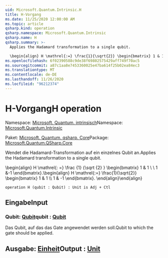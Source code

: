 ```yaml
---
uid: Microsoft.Quantum.Intrinsic.H
title: H-Vorgang
ms.date: 11/25/2020 12:00:00 AM
ms.topic: article
qsharp.kind: operation
qsharp.namespace: Microsoft.Quantum.Intrinsic
qsharp.name: H
qsharp.summary: >-
  Applies the Hadamard transformation to a single qubit.

  \begin{align} H \mathrel{:=} \frac{1}{\sqrt{2}} \begin{bmatrix} 1 & 1 \\\\ 1 & -1 \end{bmatrix}. \end{align}
ms.openlocfilehash: 6f02390588c9de38f69802575429aff749f70ac5
ms.sourcegitcommit: a87c1aa8e7453360025e47ba614f25b02ea84ec3
ms.translationtype: MT
ms.contentlocale: de-DE
ms.lasthandoff: 11/26/2020
ms.locfileid: "96212374"
---
```

# <a name="h-operation"></a><span data-ttu-id="1db12-102">H-Vorgang</span><span class="sxs-lookup"><span data-stu-id="1db12-102">H operation</span></span>

<span data-ttu-id="1db12-103">Namespace: [Microsoft. Quantum. intrinsisch](xref:Microsoft.Quantum.Intrinsic)</span><span class="sxs-lookup"><span data-stu-id="1db12-103">Namespace: [Microsoft.Quantum.Intrinsic](xref:Microsoft.Quantum.Intrinsic)</span></span>

<span data-ttu-id="1db12-104">Paket: [Microsoft. Quantum. qsharp. Core](https://nuget.org/packages/Microsoft.Quantum.QSharp.Core)</span><span class="sxs-lookup"><span data-stu-id="1db12-104">Package: [Microsoft.Quantum.QSharp.Core](https://nuget.org/packages/Microsoft.Quantum.QSharp.Core)</span></span>


<span data-ttu-id="1db12-105">Wendet die Hadamard-Transformation auf ein einzelnes Qubit an.</span><span class="sxs-lookup"><span data-stu-id="1db12-105">Applies the Hadamard transformation to a single qubit.</span></span>

<span data-ttu-id="1db12-106">\begin{align} H \mathrel{: =} \frac {1} {\sqrt {2} } \begin{bmatrix} 1 & 1 \\ \\ 1 &-1 \end{bmatrix}.</span><span class="sxs-lookup"><span data-stu-id="1db12-106">\begin{align} H \mathrel{:=} \frac{1}{\sqrt{2}} \begin{bmatrix} 1 & 1 \\\\ 1 & -1 \end{bmatrix}.</span></span>
<span data-ttu-id="1db12-107">\end{align}</span><span class="sxs-lookup"><span data-stu-id="1db12-107">\end{align}</span></span>

```qsharp
operation H (qubit : Qubit) : Unit is Adj + Ctl
```


## <a name="input"></a><span data-ttu-id="1db12-108">Eingabe</span><span class="sxs-lookup"><span data-stu-id="1db12-108">Input</span></span>

### <a name="qubit--qubit"></a><span data-ttu-id="1db12-109">Qubit: [Qubit](xref:microsoft.quantum.lang-ref.qubit)</span><span class="sxs-lookup"><span data-stu-id="1db12-109">qubit : [Qubit](xref:microsoft.quantum.lang-ref.qubit)</span></span>

<span data-ttu-id="1db12-110">Das Qubit, auf das das Gate angewendet werden soll.</span><span class="sxs-lookup"><span data-stu-id="1db12-110">Qubit to which the gate should be applied.</span></span>



## <a name="output--unit"></a><span data-ttu-id="1db12-111">Ausgabe: [Einheit](xref:microsoft.quantum.lang-ref.unit)</span><span class="sxs-lookup"><span data-stu-id="1db12-111">Output : [Unit](xref:microsoft.quantum.lang-ref.unit)</span></span>


